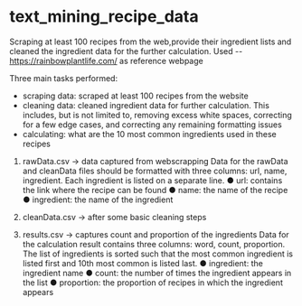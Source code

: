 # text_mining_recipe_data

Scraping at least 100 recipes from the web,provide their ingredient lists and cleaned the ingredient data for the further calculation.
Used -- https://rainbowplantlife.com/ as reference webpage

Three main tasks performed: 
* scraping data: scraped at least 100 recipes from the website
* cleaning data: cleaned ingredient data for further calculation. This includes, but is not limited to, removing excess white spaces, correcting for a few edge cases, and correcting any remaining formatting issues
* calculating: what are the 10 most common ingredients used in these recipes

1. rawData.csv -> data captured from webscrapping
  Data for the rawData and cleanData files should be formatted with three columns: url, name, ingredient.
  Each ingredient is listed on a separate line.
   ● url: contains the link where the recipe can be found
   ● name: the name of the recipe
   ● ingredient: the name of the ingredient
    
2. cleanData.csv -> after some basic cleaning steps

3. results.csv -> captures count and proportion of the ingredients
Data for the calculation result contains three columns: word, count, proportion. 
The list of ingredients is sorted such that the most common ingredient is listed first and 10th most common is listed last.
  ● ingredient: the ingredient name
  ● count: the number of times the ingredient appears in the list
  ● proportion: the proportion of recipes in which the ingredient appears
